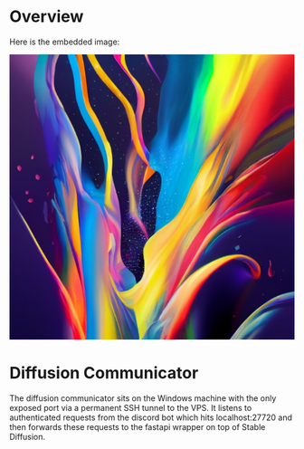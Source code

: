# Overview

Here is the embedded image:

![Logo](discord-bot/assets/logo.jpg)

# Diffusion Communicator

The diffusion communicator sits on the Windows machine with the only exposed port via a permanent SSH tunnel to the VPS. It listens to authenticated requests from the discord bot which hits localhost:27720 and then forwards these requests to the fastapi wrapper on top of Stable Diffusion. 


